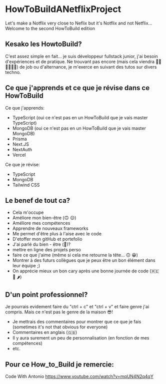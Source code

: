 # HowToBuildANetflixProject
Let's make a Notflix very close to Neflix but it's Notflix and not Netflix...
Welcome to the second HowToBuild edition

## Kesako les HowtoBuild?
C'est assez simple en fait... je suis développeur fullstack junior, j'ai besoin d'expériences et de pratique.
Ne trouvant pas encore (mais cela viendra 👊🏼🤞🏽💪🏽) de job ou d'alternance, je m'exerce en suivant des tutos sur divers techno.

## Ce que j'apprends et ce que je révise dans ce HowToBuild
Ce que j'apprends:
- TypeScript (oui ce n'est pas en un HowToBuild que je vais master TypeScript)
- MongoDB (oui ce n'est pas en un HowToBuild que je vais master MongoDB)
- Prisma
- Next.JS
- NextAuth
- Vercel

Ce que je révise:
- TypeScript
- MongoDB
- Tailwind CSS

## Le benef de tout ca?
- Cela m'occupe
- Améliore mon bien-être (🙃 😌)
- Améliore mes compétences
- Apprendre de nouveaux frameworks
- Me permet d'être plus à l'aise avec le code
- D'etoffer mon gitHub et portefolio
- J'ai parlé du bien - être (🤩)?
- mettre en ligne des projets perso
- faire ce que j'aime (même si cela me retourne la tête... 🙃 😁)
- Montrer à des futurs collègues que je peux être un bon élément dans leur équipe ;)
- On apprécie mieux un bon cary après une bonne journée de code (🇷🇪 🍛 🌶️)

## D'un point professionnel?
Je pourrais evidement faire du "ctrl + c" et "ctrl + v" et faire genre j'ai compris. 
Mais ce n'est pas le genre de la maison 😎! 
- Je mettrais des commentaires pour montrer que ce que je fais (sometimes it's not that obvious for everyone)
- Commentaires en anglais (🇬🇧)
- Il y aura surement un peu de personnalisation (en fonction de mes compétences)
- etc.

## Pour ce How_to_Build je remercie:
Code With Antonio
https://www.youtube.com/watch?v=mqUN4N2q4qY

